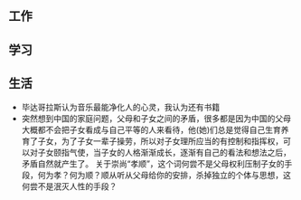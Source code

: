 ## 工作

## 学习

## 生活
- 毕达哥拉斯认为音乐最能净化人的心灵，我认为还有书籍
- 突然想到中国的家庭问题，父母和子女之间的矛盾，很多都是因为中国的父母大概都不会把子女看成与自己平等的人来看待，他(她)们总是觉得自己生育养育了子女，为了子女一辈子操劳，所以对子女理所应当的有控制和指挥权，可以对子女颐指气使，当子女的人格渐渐成长，逐渐有自己的看法和想法之后，矛盾自然就产生了。
  关于崇尚“孝顺”，这个词何尝不是父母权利压制子女的手段，何为孝？何为顺？顺从听从父母给你的安排，杀掉独立的个体与思想，这何尝不是泯灭人性的手段？
